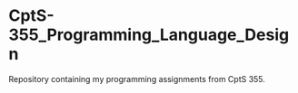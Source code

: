# CptS-355_Programming_Language_Design
Repository containing my programming assignments from CptS 355.

